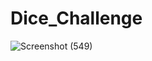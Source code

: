 # Dice_Challenge
![Screenshot (549)](https://user-images.githubusercontent.com/55016112/105681047-9a71ca80-5f16-11eb-9de6-395a0eef83e5.png)

